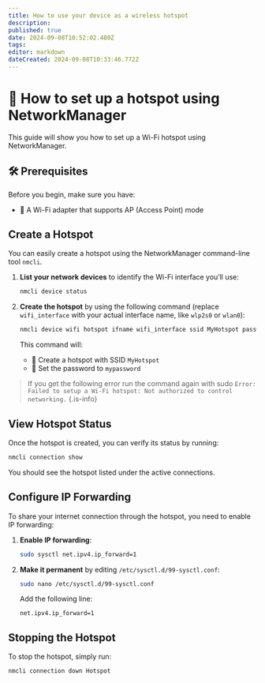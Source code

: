 ```yaml
---
title: How to use your device as a wireless hotspot
description: 
published: true
date: 2024-09-08T10:52:02.480Z
tags: 
editor: markdown
dateCreated: 2024-09-08T10:33:46.772Z
---
```


# 📶 How to set up a hotspot using NetworkManager

This guide will show you how to set up a Wi-Fi hotspot using NetworkManager.

## 🛠️ Prerequisites

Before you begin, make sure you have:

- 📡 A Wi-Fi adapter that supports AP (Access Point) mode

## Create a Hotspot

You can easily create a hotspot using the NetworkManager command-line tool `nmcli`.

1. **List your network devices** to identify the Wi-Fi interface you’ll use:
   
   ```bash
   nmcli device status
   ```

2. **Create the hotspot** by using the following command (replace `wifi_interface` with your actual interface name, like `wlp2s0` or `wlan0`):

   ```bash
   nmcli device wifi hotspot ifname wifi_interface ssid MyHotspot password "mypassword"
   ```

   This command will:
   - 📝 Create a hotspot with SSID `MyHotspot`
   - 🔑 Set the password to `mypassword`
   
> If you get the following error run the command again with sudo
> `Error: Failed to setup a Wi-Fi hotspot: Not authorized to control networking.`
{.is-info}


## View Hotspot Status

Once the hotspot is created, you can verify its status by running:

```bash
nmcli connection show
```

You should see the hotspot listed under the active connections.

## Configure IP Forwarding 
To share your internet connection through the hotspot, you need to enable IP forwarding:

1. **Enable IP forwarding**:

   ```bash
   sudo sysctl net.ipv4.ip_forward=1
   ```

2. **Make it permanent** by editing `/etc/sysctl.d/99-sysctl.conf`:

   ```bash
   sudo nano /etc/sysctl.d/99-sysctl.conf
   ```

   Add the following line:

   ```
   net.ipv4.ip_forward=1
   ```

## Stopping the Hotspot

To stop the hotspot, simply run:

```bash
nmcli connection down Hotspot
```
